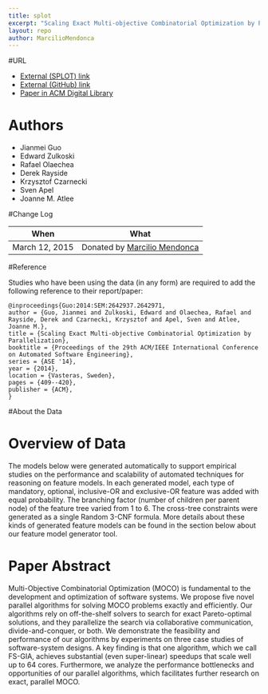 ```yaml
---
title: splot
excerpt: "Scaling Exact Multi-objective Combinatorial Optimization by Parallelization"
layout: repo
author: MarcilioMendonca
---
```



#URL

* [External (SPLOT) link](http://www.splot-research.org)
* [External (GitHub) link](https://github.com/marcilio/splot)
* [Paper in ACM Digital Library](http://dl.acm.org/citation.cfm?id=2642971)

# Authors

* Jianmei Guo
* Edward Zulkoski
* Rafael Olaechea
* Derek Rayside
* Krzysztof Czarnecki
* Sven Apel
* Joanne M. Atlee

#Change Log

When | What
---- | ----
March 12, 2015 | Donated by [Marcilio Mendonca](/repo/people)


#Reference

Studies who have been using the data (in any form) are required to add the following reference to their report/paper:

    @inproceedings{Guo:2014:SEM:2642937.2642971,
    author = {Guo, Jianmei and Zulkoski, Edward and Olaechea, Rafael and Rayside, Derek and Czarnecki, Krzysztof and Apel, Sven and Atlee, Joanne M.},
    title = {Scaling Exact Multi-objective Combinatorial Optimization by Parallelization},
    booktitle = {Proceedings of the 29th ACM/IEEE International Conference on Automated Software Engineering},
    series = {ASE '14},
    year = {2014},
    location = {Vasteras, Sweden},
    pages = {409--420},
    publisher = {ACM},
    }

#About the Data

# Overview of Data
The models below were generated automatically to support empirical studies on the performance and scalability of automated techniques for reasoning on feature models. In each generated model, each type of mandatory, optional, inclusive-OR and exclusive-OR feature was added with equal probability. The branching factor (number of children per parent node) of the feature tree varied from 1 to 6. The cross-tree constraints were generated as a single Random 3-CNF formula. More details about these kinds of generated feature models can be found in the section below about our feature model generator tool.

# Paper Abstract
Multi-Objective Combinatorial Optimization (MOCO) is fundamental to the development and optimization of software systems. We propose five novel parallel algorithms for solving MOCO problems exactly and efficiently. Our algorithms rely on off-the-shelf solvers to search for exact Pareto-optimal solutions, and they parallelize the search via collaborative communication, divide-and-conquer, or both. We demonstrate the feasibility and performance of our algorithms by experiments on three case studies of software-system designs. A key finding is that one algorithm, which we call FS-GIA, achieves substantial (even super-linear) speedups that scale well up to 64 cores. Furthermore, we analyze the performance bottlenecks and opportunities of our parallel algorithms, which facilitates further research on exact, parallel MOCO.

